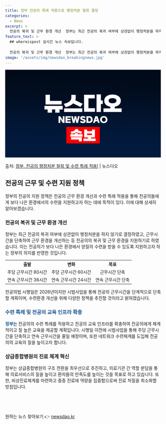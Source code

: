 ```yaml
---
title: 정부 전공의 특례 적용으로 행정처분 철회 결정
categories:
  - News
excerpt: >
  전공의 복귀 및 근무 환경 개선  정부는 최근 전공의 복귀 여부에 상관없이 행정처분을 하지 않기로 결정하였고…
feature_text: >
  ## whereispost 실시간 뉴스 속보입니다.

  전공의 복귀 및 근무 환경 개선  정부는 최근 전공의 복귀 여부에 상관없이 행정처분을 하지 않기로 결정하였고…
image: '/assets/img/newsdao_breakingnews.jpg'
---
```


![뉴스다오 속보](/assets/img/newsdao_breakingnews.jpg)

<p>출처: <a href="https://newsdao.kr/4675" rel="dofollow">정부, 전공의 행정처분 철회 및 수련 특례 적용!</a> | 뉴스다오</p>

<h2 data-ke-size="size26">전공의 근무 및 수련 지원 정책</h2>
<p data-ke-size="size16">정부의 전공의 지원 정책은 전공의 근무 환경 개선과 수련 특례 적용을 통해 전공의들에게 보다 나은 환경에서의 수련을 지원하고자 하는 데에 목적이 있다. 이에 대해 상세히 알아보겠습니다.</p>

<h3>전공의 복귀 및 근무 환경 개선</h3>
<p data-ke-size="size16">정부는 최근 전공의 복귀 여부에 상관없이 행정처분을 하지 않기로 결정하였고, 근무시간을 단축하여 근무 환경을 개선하는 등 전공의의 복귀 및 근무 환경을 지원하기로 하였습니다. 이는 전공의가 보다 나은 환경에서 양질의 수련을 받을 수 있도록 지원하고자 하는 정부의 의지를 반영한 것입니다.</p>
<table>
	<tr>
		<td style="text-align: center; height: 17px;"><b>출발</b></td>
		<td style="text-align: center; height: 17px;"><b>변화</b></td>
		<td style="text-align: center; height: 17px;"><b>목표</b></td>
	</tr>
	<tr>
		<td style="text-align: center; height: 17px;">주당 근무시간 80시간</td>
		<td style="text-align: center; height: 17px;">주당 근무시간 60시간</td>
		<td style="text-align: center; height: 17px;">근무시간 단축</td>
	</tr>
	<tr>
		<td style="text-align: center; height: 17px;">연속 근무시간 36시간</td>
		<td style="text-align: center; height: 17px;">연속 근무시간 24시간</td>
		<td style="text-align: center; height: 17px;">연속 근무시간 단축</td>
	</tr>
</table>
<p data-ke-size="size16">전공의법 시행일은 2026년이지만 시범사업을 통해 전공의 근무시간을 단계적으로 단축할 계획이며, 수련환경 개선을 위해 다양한 정책을 추진할 것이라고 밝혀졌습니다.</p>

<h3><b><span style="color: #1a5490;">수련 특례 및 전공의 교육 인프라 확충</span></b></h3>
<p data-ke-size="size16"><b><span style="color: #1a5490;">정부는</span></b> 전공의의 수련 특례를 적용하고 전공의 교육 인프라를 확충하여 전공의에게 체계적이고 질 높은 교육을 제공할 계획입니다. 시행일 이전에 시범사업을 통해 주당 근무시간을 단축하고 연속 근무시간을 줄일 예정이며, 또한 네트워크 수련체계를 도입해 전공의의 교육의 질을 높이고자 합니다.</p>

<h3>상급종합병원의 진료 체계 혁신</h3>
<p data-ke-size="size16">정부는 상급종합병원의 구조 전환을 최우선으로 추진하고, 의료기관 간 역할 분담을 통해 의료서비스의 질을 높이고 환자들의 만족도를 높이는 것을 목표로 하고 있습니다. 또한, 비상진료체계를 마련하고 중증 진료에 역량을 집중함으로써 진료 차질을 최소화할 방침입니다.</p>

<p data-ke-size="size16">&nbsp;</p>
<p data-ke-size="size16">&nbsp;</p> 

원하는 뉴스 찾아보기 👉 <a href="https://newsdao.kr" rel="dofollow">newsdao.kr</a>


